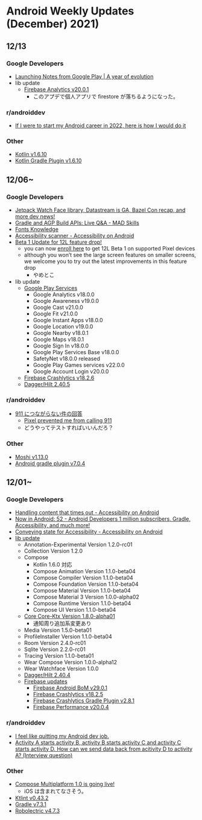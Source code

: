 # Android Weekly Updates (December) 2021)

## 12/13

### Google Developers

- [Launching Notes from Google Play | A year of evolution](https://g.co/play/notes)
- lib update
  - [Firebase Analytics v20.0.1](https://firebase.google.com/support/release-notes/android#analytics_v20-0-1)
    - このアプデで個人アプリで firestore が落ちるようになった。

### r/androiddev

- [If I were to start my Android career in 2022, here is how I would do it](https://www.reddit.com/r/androiddev/comments/rd7r8x/if_i_were_to_start_my_android_career_in_2022_here/)

### Other

- [Kotlin v1.6.10](https://github.com/JetBrains/kotlin)
- [Kotlin Gradle Plugin v1.6.10](https://github.com/JetBrains/kotlin)

## 12/06~

### Google Developers

- [Jetpack Watch Face library, Datastream is GA, Bazel Con recap, and more dev news!](https://www.youtube.com/watch?v=noK1Hnc4LrA)
- [Gradle and AGP Build APIs: Live Q&A - MAD Skills](https://www.youtube.com/watch?v=2FOzPTJprUU)
- [Fonts Knowledge](https://fonts.google.com/knowledge)
- [Accessibility scanner - Accessibility on Android](https://www.youtube.com/watch?v=i1gMzQv0hWU)
- [Beta 1 Update for 12L feature drop!](https://android-developers.googleblog.com/2021/12/beta-1-update-for-12l-feature-drop.html)
  - you can now [enroll here](https://www.google.com/android/beta) to get 12L Beta 1 on supported Pixel devices
  - although you won’t see the large screen features on smaller screens, we welcome you to try out the latest improvements in this feature drop
    - やめとこ
- lib update
  - [Google Play Services](https://developers.google.com/android/guides/releases)
    - Google Analytics v18.0.0
    - Google Awareness v19.0.0
    - Google Cast v21.0.0
    - Google Fit v21.0.0
    - Google Instant Apps v18.0.0
    - Google Location v19.0.0
    - Google Nearby v18.0.1
    - Google Maps v18.0.1
    - Google Sign In v18.0.0
    - Google Play Services Base v18.0.0
    - SafetyNet v18.0.0 released
    - Google Play Games services v22.0.0
    - Google Account Login v20.0.0
  - [Firebase Crashlytics v18.2.6](https://firebase.google.com/support/release-notes/android#crashlytics_v18-2-6)
  - [Dagger/Hilt 2.40.5](https://github.com/google/dagger/releases)

### r/androiddev

- [911 につながらない件の回答](https://www.reddit.com/r/GooglePixel/comments/r4xz1f/pixel_prevented_me_from_calling_911/hnrvsr1/)
  - [Pixel prevented me from calling 911](https://www.reddit.com/r/GooglePixel/comments/r4xz1f/pixel_prevented_me_from_calling_911/)
  - どうやってテストすればいいんだろ？

### Other

- [Moshi v1.13.0](https://github.com/square/moshi/blob/master/CHANGELOG.md#version-1130)
- [Android gradle plugin v7.0.4](https://developer.android.com/studio/releases/gradle-plugin)

## 12/01~

### Google Developers

- [Handling content that times out - Accessibility on Android](https://www.youtube.com/watch?v=X97P6Y8WHl0)
- [Now in Android: 52 - Android Developers 1 million subscribers, Gradle, Accessibility, and much more!](https://www.youtube.com/watch?v=7lcIkxLe_g8)
- [Conveying state for Accessibility - Accessibility on Android](https://www.youtube.com/watch?v=JvWM2PjLJls)
- [lib update](https://developer.android.com/jetpack/androidx/versions/all-channel#december_1_2021)
  - Annotation-Experimental Version 1.2.0-rc01
  - Collection Version 1.2.0
  - Compose
    - Kotlin 1.6.0 対応
    - Compose Animation Version 1.1.0-beta04
    - Compose Compiler Version 1.1.0-beta04
    - Compose Foundation Version 1.1.0-beta04
    - Compose Material Version 1.1.0-beta04
    - Compose Material 3 Version 1.0.0-alpha02
    - Compose Runtime Version 1.1.0-beta04
    - Compose UI Version 1.1.0-beta04
  - [Core Core-Ktx Version 1.8.0-alpha01](https://developer.android.com/jetpack/androidx/releases/core#core_and_core-ktx_version_170_2)
    - 通知周り追加系変更あり
  - Media Version 1.5.0-beta01
  - ProfileInstaller Version 1.1.0-beta04
  - Room Version 2.4.0-rc01
  - Sqlite Version 2.2.0-rc01
  - Tracing Version 1.1.0-beta01
  - Wear Compose Version 1.0.0-alpha12
  - Wear Watchface Version 1.0.0
  - [Dagger/Hilt 2.40.4](https://github.com/google/dagger/releases)
  - [Firebase updates](https://firebase.google.com/support/release-notes/android)
    - [Firebase Android BoM v29.0.1](https://firebase.google.com/docs/android/learn-more#bom)
    - [Firebase Crashlytics v18.2.5](https://firebase.google.com/docs/crashlytics/get-started?platform=android)
    - [Firebase Crashlytics Gradle Plugin v2.8.1](https://firebase.google.com/docs/crashlytics/get-started?platform=android)
    - [Firebase Performance v20.0.4](https://firebase.google.com/docs/perf-mon/get-started-android)

### r/androiddev

- [I feel like quitting my Android dev job.](https://www.reddit.com/r/androiddev/comments/r4spqx/i_feel_like_quitting_my_android_dev_job/)
- [Activity A starts activity B, activity B starts activity C and activity C starts activity D. How can we send data back from acitivity D to activity A? (Interview question) ](https://www.reddit.com/r/androiddev/comments/r5xh74/activity_a_starts_activity_b_activity_b_starts/)

### Other

- [Compose Multiplatform 1.0 is going live!](https://blog.jetbrains.com/kotlin/2021/12/compose-multiplatform-1-0-is-going-live/)
  - iOS は含まれてなさそう。
- [Ktlint v0.43.2](https://github.com/pinterest/ktlint/blob/master/CHANGELOG.md)
- [Gradle v7.3.1](https://gradle.org/releases/)
- [Robolectric v4.7.3](https://github.com/robolectric/robolectric/releases)
